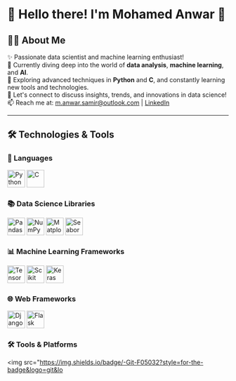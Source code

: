 # 🌟 Hello there! I'm **Mohamed Anwar** 👋

## 👨‍💻 About Me
✨ Passionate data scientist and machine learning enthusiast!  
🔭 Currently diving deep into the world of **data analysis**, **machine learning**, and **AI**.  
🌱 Exploring advanced techniques in **Python** and **C**, and constantly learning new tools and technologies.  
💬 Let's connect to discuss insights, trends, and innovations in data science!  
📫 Reach me at: [m.anwar.samir@outlook.com](mailto:m.anwar.samir@outlook.com) | [LinkedIn](your-linkedin-url)

---

## 🛠️ Technologies & Tools

### 🚀 Languages
<img src="https://img.shields.io/badge/-Python-3776AB?style=for-the-badge&logo=python&logoColor=white" alt="Python" height="40"/> 
<img src="https://img.shields.io/badge/-C-A8B400?style=for-the-badge&logo=c&logoColor=white" alt="C" height="40"/> 

### 📚 Data Science Libraries
<img src="https://img.shields.io/badge/-Pandas-150458?style=for-the-badge&logo=pandas&logoColor=white" alt="Pandas" height="40"/> 
<img src="https://img.shields.io/badge/-NumPy-013243?style=for-the-badge&logo=numpy&logoColor=white" alt="NumPy" height="40"/> 
<img src="https://img.shields.io/badge/-Matplotlib-003DA5?style=for-the-badge&logo=matplotlib&logoColor=white" alt="Matplotlib" height="40"/> 
<img src="https://img.shields.io/badge/-Seaborn-00A3E0?style=for-the-badge&logo=seaborn&logoColor=white" alt="Seaborn" height="40"/> 

### 📊 Machine Learning Frameworks
<img src="https://img.shields.io/badge/-TensorFlow-FF6F20?style=for-the-badge&logo=tensorflow&logoColor=white" alt="TensorFlow" height="40"/> 
<img src="https://img.shields.io/badge/-Scikit%20Learn-F7931E?style=for-the-badge&logo=scikit-learn&logoColor=white" alt="Scikit Learn" height="40"/> 
<img src="https://img.shields.io/badge/-Keras-D00000?style=for-the-badge&logo=keras&logoColor=white" alt="Keras" height="40"/> 

### 🌐 Web Frameworks
<img src="https://img.shields.io/badge/-Django-092E20?style=for-the-badge&logo=django&logoColor=white" alt="Django" height="40"/> 
<img src="https://img.shields.io/badge/-Flask-000000?style=for-the-badge&logo=flask&logoColor=white" alt="Flask" height="40"/> 

### 🛠️ Tools & Platforms
<img src="https://img.shields.io/badge/-Git-F05032?style=for-the-badge&logo=git&lo
